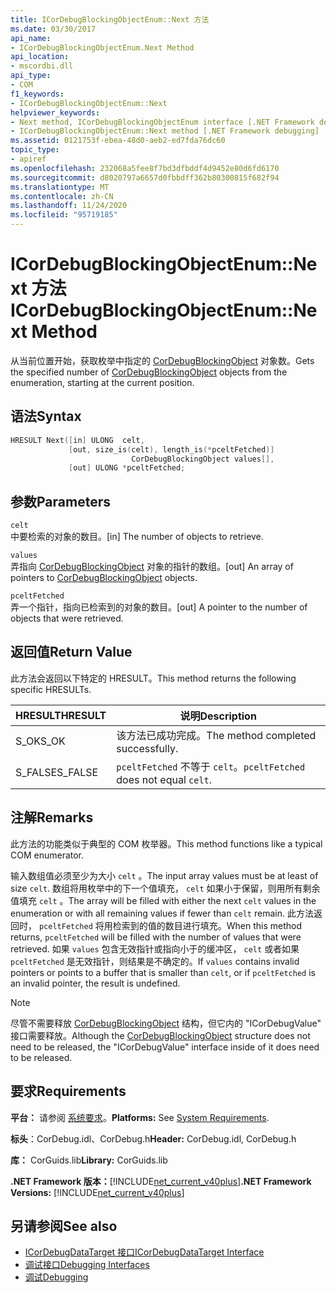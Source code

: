 ```yaml
---
title: ICorDebugBlockingObjectEnum::Next 方法
ms.date: 03/30/2017
api_name:
- ICorDebugBlockingObjectEnum.Next Method
api_location:
- mscordbi.dll
api_type:
- COM
f1_keywords:
- ICorDebugBlockingObjectEnum::Next
helpviewer_keywords:
- Next method, ICorDebugBlockingObjectEnum interface [.NET Framework debugging]
- ICorDebugBlockingObjectEnum::Next method [.NET Framework debugging]
ms.assetid: 0121753f-ebea-48d0-aeb2-ed7fda76dc60
topic_type:
- apiref
ms.openlocfilehash: 232068a5fee8f7bd3dfbddf4d9452e80d6fd6170
ms.sourcegitcommit: d8020797a6657d0fbbdff362b80300815f682f94
ms.translationtype: MT
ms.contentlocale: zh-CN
ms.lasthandoff: 11/24/2020
ms.locfileid: "95719185"
---
```

# <a name="icordebugblockingobjectenumnext-method"></a><span data-ttu-id="f8134-102">ICorDebugBlockingObjectEnum::Next 方法</span><span class="sxs-lookup"><span data-stu-id="f8134-102">ICorDebugBlockingObjectEnum::Next Method</span></span>

<span data-ttu-id="f8134-103">从当前位置开始，获取枚举中指定的 [CorDebugBlockingObject](cordebugblockingobject-structure.md) 对象数。</span><span class="sxs-lookup"><span data-stu-id="f8134-103">Gets the specified number of [CorDebugBlockingObject](cordebugblockingobject-structure.md) objects from the enumeration, starting at the current position.</span></span>  
  
## <a name="syntax"></a><span data-ttu-id="f8134-104">语法</span><span class="sxs-lookup"><span data-stu-id="f8134-104">Syntax</span></span>  
  
```cpp  
HRESULT Next([in] ULONG  celt,  
             [out, size_is(celt), length_is(*pceltFetched)]  
                           CorDebugBlockingObject values[],  
             [out] ULONG *pceltFetched;  
```  
  
## <a name="parameters"></a><span data-ttu-id="f8134-105">参数</span><span class="sxs-lookup"><span data-stu-id="f8134-105">Parameters</span></span>  

 `celt`  
 <span data-ttu-id="f8134-106">中要检索的对象的数目。</span><span class="sxs-lookup"><span data-stu-id="f8134-106">[in] The number of objects to retrieve.</span></span>  
  
 `values`  
 <span data-ttu-id="f8134-107">弄指向 [CorDebugBlockingObject](cordebugblockingobject-structure.md) 对象的指针的数组。</span><span class="sxs-lookup"><span data-stu-id="f8134-107">[out] An array of pointers to [CorDebugBlockingObject](cordebugblockingobject-structure.md) objects.</span></span>  
  
 `pceltFetched`  
 <span data-ttu-id="f8134-108">弄一个指针，指向已检索到的对象的数目。</span><span class="sxs-lookup"><span data-stu-id="f8134-108">[out] A pointer to the number of objects that were retrieved.</span></span>  
  
## <a name="return-value"></a><span data-ttu-id="f8134-109">返回值</span><span class="sxs-lookup"><span data-stu-id="f8134-109">Return Value</span></span>  

 <span data-ttu-id="f8134-110">此方法会返回以下特定的 HRESULT。</span><span class="sxs-lookup"><span data-stu-id="f8134-110">This method returns the following specific HRESULTs.</span></span>  
  
|<span data-ttu-id="f8134-111">HRESULT</span><span class="sxs-lookup"><span data-stu-id="f8134-111">HRESULT</span></span>|<span data-ttu-id="f8134-112">说明</span><span class="sxs-lookup"><span data-stu-id="f8134-112">Description</span></span>|  
|-------------|-----------------|  
|<span data-ttu-id="f8134-113">S_OK</span><span class="sxs-lookup"><span data-stu-id="f8134-113">S_OK</span></span>|<span data-ttu-id="f8134-114">该方法已成功完成。</span><span class="sxs-lookup"><span data-stu-id="f8134-114">The method completed successfully.</span></span>|  
|<span data-ttu-id="f8134-115">S_FALSE</span><span class="sxs-lookup"><span data-stu-id="f8134-115">S_FALSE</span></span>|<span data-ttu-id="f8134-116">`pceltFetched` 不等于 `celt`。</span><span class="sxs-lookup"><span data-stu-id="f8134-116">`pceltFetched` does not equal `celt`.</span></span>|  
  
## <a name="remarks"></a><span data-ttu-id="f8134-117">注解</span><span class="sxs-lookup"><span data-stu-id="f8134-117">Remarks</span></span>  

 <span data-ttu-id="f8134-118">此方法的功能类似于典型的 COM 枚举器。</span><span class="sxs-lookup"><span data-stu-id="f8134-118">This method functions like a typical COM enumerator.</span></span>  
  
 <span data-ttu-id="f8134-119">输入数组值必须至少为大小 `celt` 。</span><span class="sxs-lookup"><span data-stu-id="f8134-119">The input array values must be at least of size `celt`.</span></span> <span data-ttu-id="f8134-120">数组将用枚举中的下一个值填充， `celt` 如果小于保留，则用所有剩余值填充 `celt` 。</span><span class="sxs-lookup"><span data-stu-id="f8134-120">The array will be filled with either the next `celt` values in the enumeration or with all remaining values if fewer than `celt` remain.</span></span> <span data-ttu-id="f8134-121">此方法返回时， `pceltFetched` 将用检索到的值的数目进行填充。</span><span class="sxs-lookup"><span data-stu-id="f8134-121">When this method returns, `pceltFetched` will be filled with the number of values that were retrieved.</span></span> <span data-ttu-id="f8134-122">如果 `values` 包含无效指针或指向小于的缓冲区， `celt` 或者如果 `pceltFetched` 是无效指针，则结果是不确定的。</span><span class="sxs-lookup"><span data-stu-id="f8134-122">If `values` contains invalid pointers or points to a buffer that is smaller than `celt`, or if `pceltFetched` is an invalid pointer, the result is undefined.</span></span>  
  
> [!NOTE]
> <span data-ttu-id="f8134-123">尽管不需要释放 [CorDebugBlockingObject](cordebugblockingobject-structure.md) 结构，但它内的 "ICorDebugValue" 接口需要释放。</span><span class="sxs-lookup"><span data-stu-id="f8134-123">Although the [CorDebugBlockingObject](cordebugblockingobject-structure.md) structure does not need to be released, the "ICorDebugValue" interface inside of it does need to be released.</span></span>  
  
## <a name="requirements"></a><span data-ttu-id="f8134-124">要求</span><span class="sxs-lookup"><span data-stu-id="f8134-124">Requirements</span></span>  

 <span data-ttu-id="f8134-125">**平台：** 请参阅 [系统要求](../../get-started/system-requirements.md)。</span><span class="sxs-lookup"><span data-stu-id="f8134-125">**Platforms:** See [System Requirements](../../get-started/system-requirements.md).</span></span>  
  
 <span data-ttu-id="f8134-126">**标头**：CorDebug.idl、CorDebug.h</span><span class="sxs-lookup"><span data-stu-id="f8134-126">**Header:** CorDebug.idl, CorDebug.h</span></span>  
  
 <span data-ttu-id="f8134-127">**库：** CorGuids.lib</span><span class="sxs-lookup"><span data-stu-id="f8134-127">**Library:** CorGuids.lib</span></span>  
  
 <span data-ttu-id="f8134-128">**.NET Framework 版本：**[!INCLUDE[net_current_v40plus](../../../../includes/net-current-v40plus-md.md)]</span><span class="sxs-lookup"><span data-stu-id="f8134-128">**.NET Framework Versions:** [!INCLUDE[net_current_v40plus](../../../../includes/net-current-v40plus-md.md)]</span></span>  
  
## <a name="see-also"></a><span data-ttu-id="f8134-129">另请参阅</span><span class="sxs-lookup"><span data-stu-id="f8134-129">See also</span></span>

- [<span data-ttu-id="f8134-130">ICorDebugDataTarget 接口</span><span class="sxs-lookup"><span data-stu-id="f8134-130">ICorDebugDataTarget Interface</span></span>](icordebugdatatarget-interface.md)
- [<span data-ttu-id="f8134-131">调试接口</span><span class="sxs-lookup"><span data-stu-id="f8134-131">Debugging Interfaces</span></span>](debugging-interfaces.md)
- [<span data-ttu-id="f8134-132">调试</span><span class="sxs-lookup"><span data-stu-id="f8134-132">Debugging</span></span>](index.md)

